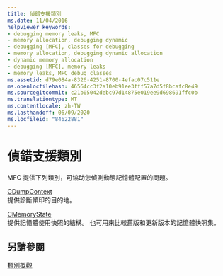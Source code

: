 ```yaml
---
title: 偵錯支援類別
ms.date: 11/04/2016
helpviewer_keywords:
- debugging memory leaks, MFC
- memory allocation, debugging dynamic
- debugging [MFC], classes for debugging
- memory allocation, debugging dynamic allocation
- dynamic memory allocation
- debugging [MFC], memory leaks
- memory leaks, MFC debug classes
ms.assetid: d79e084a-8326-4251-8700-4efac07c511e
ms.openlocfilehash: 46564cc3f2a10eb91ee3fff57a7d5f8bcafc8e49
ms.sourcegitcommit: c21b05042debc97d14875e019ee9d698691ffc0b
ms.translationtype: MT
ms.contentlocale: zh-TW
ms.lasthandoff: 06/09/2020
ms.locfileid: "84622881"
---
```

# <a name="debugging-support-classes"></a>偵錯支援類別

MFC 提供下列類別，可協助您偵測動態記憶體配置的問題。

[CDumpContext](reference/cdumpcontext-class.md)<br/>
提供診斷傾印的目的地。

[CMemoryState](reference/cmemorystate-structure.md)<br/>
提供記憶體使用快照的結構。 也可用來比較舊版和更新版本的記憶體快照集。

## <a name="see-also"></a>另請參閱

[類別概觀](class-library-overview.md)
